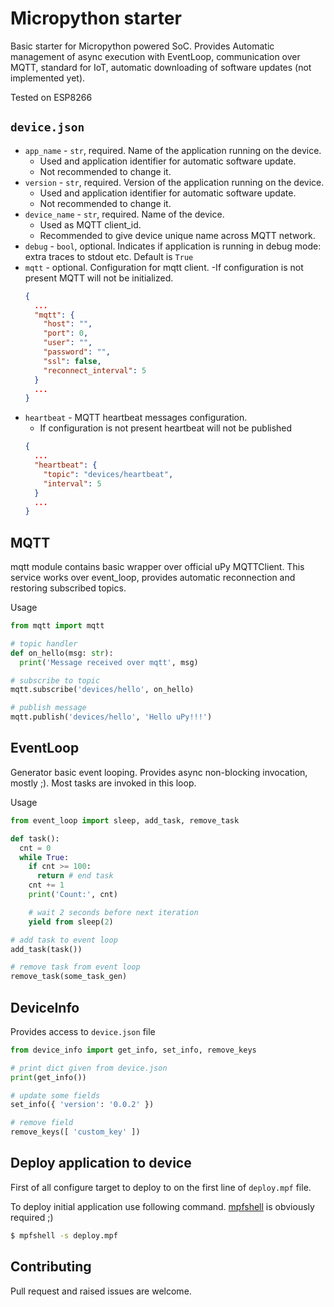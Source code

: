 # Micropython starter

Basic starter for Micropython powered SoC. Provides Automatic management of async execution with EventLoop, communication over MQTT, standard for IoT, automatic downloading of software updates (not implemented yet).

Tested on ESP8266

## `device.json`
- `app_name` - `str`, required. Name of the application running on the device.
  - Used and application identifier for automatic software update.
  - Not recommended to change it.
- `version` - `str`, required. Version of the application running on the device.
  - Used and application identifier for automatic software update.
  - Not recommended to change it.
- `device_name` - `str`, required. Name of the device.
  - Used as MQTT client_id.
  - Recommended to give device unique name across MQTT network.
- `debug` - `bool`, optional. Indicates if application is running in debug mode: extra traces to stdout etc. Default is `True`
- `mqtt` - optional. Configuration for mqtt client.
  -If configuration is not present MQTT will not be initialized.
  ```json
  {
    ...
    "mqtt": {
      "host": "",
      "port": 0,
      "user": "",
      "password": "",
      "ssl": false,
      "reconnect_interval": 5
    }
    ...
  }
  ```
- `heartbeat` - MQTT heartbeat messages configuration.
  - If configuration is not present heartbeat will not be published
  ```json
  {
    ...
    "heartbeat": {
      "topic": "devices/heartbeat",
      "interval": 5
    }
    ...
  }
  ```

## MQTT
mqtt module contains basic wrapper over official uPy MQTTClient.
This service works over event_loop, provides automatic reconnection and restoring subscribed topics.

Usage
```py
from mqtt import mqtt

# topic handler
def on_hello(msg: str):
  print('Message received over mqtt', msg)

# subscribe to topic
mqtt.subscribe('devices/hello', on_hello)

# publish message
mqtt.publish('devices/hello', 'Hello uPy!!!')
```

## EventLoop
Generator basic event looping. Provides async non-blocking invocation, mostly ;).
Most tasks are invoked in this loop.

Usage
```py
from event_loop import sleep, add_task, remove_task

def task():
  cnt = 0
  while True:
    if cnt >= 100:
      return # end task
    cnt += 1
    print('Count:', cnt)

    # wait 2 seconds before next iteration
    yield from sleep(2)

# add task to event loop
add_task(task())

# remove task from event loop
remove_task(some_task_gen)

```

## DeviceInfo

Provides access to `device.json` file

```py
from device_info import get_info, set_info, remove_keys

# print dict given from device.json
print(get_info())

# update some fields
set_info({ 'version': '0.0.2' })

# remove field
remove_keys([ 'custom_key' ])

```

## Deploy application to device
First of all configure target to deploy to on the first line of `deploy.mpf` file.

To deploy initial application use following command. [mpfshell](https://github.com/wendlers/mpfshell) is obviously required ;)

```sh
$ mpfshell -s deploy.mpf
```

## Contributing
Pull request and raised issues are welcome.